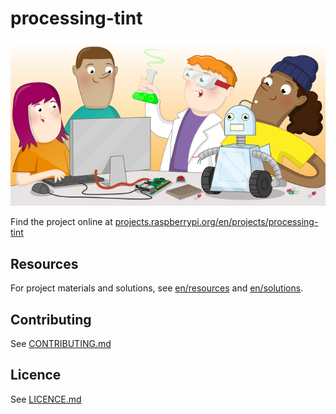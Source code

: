 # processing-tint

![processing-tint](banner.png)

Find the project online at [projects.raspberrypi.org/en/projects/processing-tint](https://projects.raspberrypi.org/en/projects/processing-tint)

## Resources
For project materials and solutions, see [en/resources](https://github.com/raspberrypilearning/processing-tint/tree/master/en/resources) and [en/solutions](https://github.com/raspberrypilearning/processing-tint/tree/master/en/solutions).

## Contributing
See [CONTRIBUTING.md](CONTRIBUTING.md)

## Licence
 See [LICENCE.md](LICENCE.md)